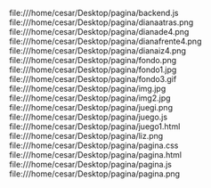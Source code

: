 file:///home/cesar/Desktop/pagina/backend.js
file:///home/cesar/Desktop/pagina/dianaatras.png
file:///home/cesar/Desktop/pagina/dianade4.png
file:///home/cesar/Desktop/pagina/dianafrente4.png
file:///home/cesar/Desktop/pagina/dianaiz4.png
file:///home/cesar/Desktop/pagina/fondo.png
file:///home/cesar/Desktop/pagina/fondo1.jpg
file:///home/cesar/Desktop/pagina/fondo3.gif
file:///home/cesar/Desktop/pagina/img.jpg
file:///home/cesar/Desktop/pagina/img2.jpg
file:///home/cesar/Desktop/pagina/juegi.png
file:///home/cesar/Desktop/pagina/juego.js
file:///home/cesar/Desktop/pagina/juego1.html
file:///home/cesar/Desktop/pagina/liz.png
file:///home/cesar/Desktop/pagina/pagina.css
file:///home/cesar/Desktop/pagina/pagina.html
file:///home/cesar/Desktop/pagina/pagina.js
file:///home/cesar/Desktop/pagina/pagina.png
